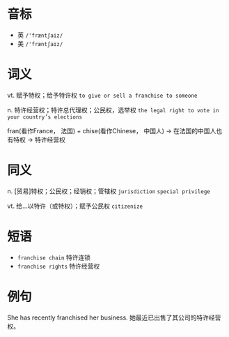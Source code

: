 # 音标

- 英 `/'fræntʃaiz/`
- 美 `/'fræntʃaɪz/`

# 词义

vt. 赋予特权；给予特许权
`to give or sell a franchise to someone`

n. 特许经营权；特许总代理权；公民权，选举权
`the legal right to vote in your country’s elections`



fran(看作France， 法国) + chise(看作Chinese， 中国人) → 在法国的中国人也有特权 → 特许经营权

# 同义

n. [贸易]特权；公民权；经销权；管辖权
`jurisdiction` `special privilege`

vt. 给…以特许（或特权）；赋予公民权
`citizenize`

# 短语

- `franchise chain` 特许连锁
- `franchise rights` 特许经营权

# 例句

She has recently franchised her business.
她最近已出售了其公司的特许经营权。


